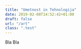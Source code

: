 ```yaml
---
title: "Umetnost in Tehnologija"
date: 2019-02-08T14:52:42+01:00
draft: false
url: "/art"
class: ".test"
---
```


Bla Bla